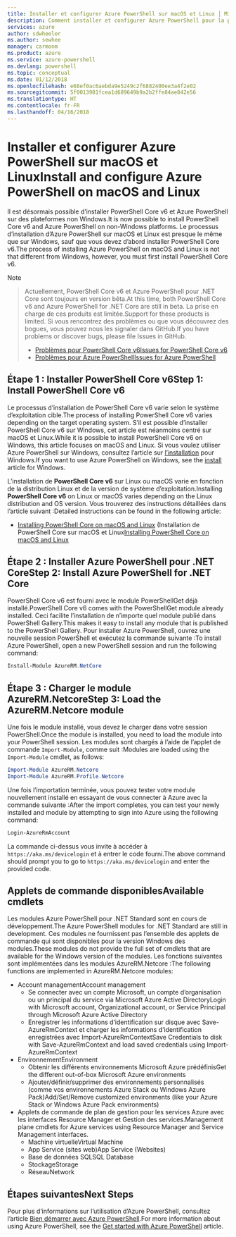 ```yaml
---
title: Installer et configurer Azure PowerShell sur macOS et Linux │ Microsoft Docs
description: Comment installer et configurer Azure PowerShell pour la première utilisation sur macOS et Linux.
services: azure
author: sdwheeler
ms.author: sewhee
manager: carmonm
ms.product: azure
ms.service: azure-powershell
ms.devlang: powershell
ms.topic: conceptual
ms.date: 01/12/2018
ms.openlocfilehash: e68ef0ac6aebda9e5249c2f6882400ee3a4f2e02
ms.sourcegitcommit: 5f0013981fcea1d689649b9a2b2ffe84ae842e56
ms.translationtype: HT
ms.contentlocale: fr-FR
ms.lasthandoff: 04/16/2018
---
```

# <a name="install-and-configure-azure-powershell-on-macos-and-linux"></a><span data-ttu-id="50355-103">Installer et configurer Azure PowerShell sur macOS et Linux</span><span class="sxs-lookup"><span data-stu-id="50355-103">Install and configure Azure PowerShell on macOS and Linux</span></span>

<span data-ttu-id="50355-104">Il est désormais possible d’installer PowerShell Core v6 et Azure PowerShell sur des plateformes non Windows.</span><span class="sxs-lookup"><span data-stu-id="50355-104">It is now possible to install PowerShell Core v6 and Azure PowerShell on non-Windows platforms.</span></span>
<span data-ttu-id="50355-105">Le processus d’installation d’Azure PowerShell sur macOS et Linux est presque le même que sur Windows, sauf que vous devez d’abord installer PowerShell Core v6.</span><span class="sxs-lookup"><span data-stu-id="50355-105">The process of installing Azure PowerShell on macOS and Linux is not that different from Windows, however, you must first install PowerShell Core v6.</span></span>

> [!NOTE]

> <span data-ttu-id="50355-106">Actuellement, PowerShell Core v6 et Azure PowerShell pour .NET Core sont toujours en version bêta.</span><span class="sxs-lookup"><span data-stu-id="50355-106">At this time, both PowerShell Core v6 and Azure PowerShell for .NET Core are still in beta.</span></span>
> <span data-ttu-id="50355-107">La prise en charge de ces produits est limitée.</span><span class="sxs-lookup"><span data-stu-id="50355-107">Support for these products is limited.</span></span> <span data-ttu-id="50355-108">Si vous rencontrez des problèmes ou que vous découvrez des bogues, vous pouvez nous les signaler dans GitHub.</span><span class="sxs-lookup"><span data-stu-id="50355-108">If you have problems or discover bugs, please file Issues in GitHub.</span></span>
>
> * [<span data-ttu-id="50355-109">Problèmes pour PowerShell Core v6</span><span class="sxs-lookup"><span data-stu-id="50355-109">Issues for PowerShell Core v6</span></span>](https://github.com/PowerShell/PowerShell/issues)
> * [<span data-ttu-id="50355-110">Problèmes pour Azure PowerShell</span><span class="sxs-lookup"><span data-stu-id="50355-110">Issues for Azure PowerShell</span></span>](https://github.com/azure/azure-docs-powershell/issues)

## <a name="step-1-install-powershell-core-v6"></a><span data-ttu-id="50355-111">Étape 1 : Installer PowerShell Core v6</span><span class="sxs-lookup"><span data-stu-id="50355-111">Step 1: Install PowerShell Core v6</span></span>

<span data-ttu-id="50355-112">Le processus d’installation de PowerShell Core v6 varie selon le système d’exploitation cible.</span><span class="sxs-lookup"><span data-stu-id="50355-112">The process of installing PowerShell Core v6 varies depending on the target operating system.</span></span>
<span data-ttu-id="50355-113">S’il est possible d’installer PowerShell Core v6 sur Windows, cet article est néanmoins centré sur macOS et Linux.</span><span class="sxs-lookup"><span data-stu-id="50355-113">While it is possible to install PowerShell Core v6 on Windows, this article focuses on macOS and Linux.</span></span> <span data-ttu-id="50355-114">Si vous voulez utiliser Azure PowerShell sur Windows, consultez l’article sur [l’installation](./install-azurerm-ps.md) pour Windows.</span><span class="sxs-lookup"><span data-stu-id="50355-114">If you want to use Azure PowerShell on Windows, see the [install](./install-azurerm-ps.md) article for Windows.</span></span>

<span data-ttu-id="50355-115">L’installation de **PowerShell Core v6** sur Linux ou macOS varie en fonction de la distribution Linux et de la version de système d’exploitation.</span><span class="sxs-lookup"><span data-stu-id="50355-115">Installing **PowerShell Core v6** on Linux or macOS varies depending on the Linux distribution and OS version.</span></span>
<span data-ttu-id="50355-116">Vous trouverez des instructions détaillées dans l’article suivant :</span><span class="sxs-lookup"><span data-stu-id="50355-116">Detailed instructions can be found in the following article:</span></span>

- <span data-ttu-id="50355-117">[Installing PowerShell Core on macOS and Linux](/powershell/scripting/setup/installing-powershell-core-on-macos-and-linux) (Installation de PowerShell Core sur macOS et Linux</span><span class="sxs-lookup"><span data-stu-id="50355-117">[Installing PowerShell Core on macOS and Linux](/powershell/scripting/setup/installing-powershell-core-on-macos-and-linux)</span></span>

## <a name="step-2-install-azure-powershell-for-net-core"></a><span data-ttu-id="50355-118">Étape 2 : Installer Azure PowerShell pour .NET Core</span><span class="sxs-lookup"><span data-stu-id="50355-118">Step 2: Install Azure PowerShell for .NET Core</span></span>

<span data-ttu-id="50355-119">PowerShell Core v6 est fourni avec le module PowerShellGet déjà installé.</span><span class="sxs-lookup"><span data-stu-id="50355-119">PowerShell Core v6 comes with the PowerShellGet module already installed.</span></span> <span data-ttu-id="50355-120">Ceci facilite l’installation de n’importe quel module publié dans PowerShell Gallery.</span><span class="sxs-lookup"><span data-stu-id="50355-120">This makes it easy to install any module that is published to the PowerShell Gallery.</span></span> <span data-ttu-id="50355-121">Pour installer Azure PowerShell, ouvrez une nouvelle session PowerShell et exécutez la commande suivante :</span><span class="sxs-lookup"><span data-stu-id="50355-121">To install Azure PowerShell, open a new PowerShell session and run the following command:</span></span>

```powershell
Install-Module AzureRM.NetCore
```

## <a name="step-3-load-the-azurermnetcore-module"></a><span data-ttu-id="50355-122">Étape 3 : Charger le module AzureRM.Netcore</span><span class="sxs-lookup"><span data-stu-id="50355-122">Step 3: Load the AzureRM.Netcore module</span></span>

<span data-ttu-id="50355-123">Une fois le module installé, vous devez le charger dans votre session PowerShell.</span><span class="sxs-lookup"><span data-stu-id="50355-123">Once the module is installed, you need to load the module into your PowerShell session.</span></span> <span data-ttu-id="50355-124">Les modules sont chargés à l’aide de l’applet de commande `Import-Module`, comme suit :</span><span class="sxs-lookup"><span data-stu-id="50355-124">Modules are loaded using the `Import-Module` cmdlet, as follows:</span></span>

```powershell
Import-Module AzureRM.Netcore
Import-Module AzureRM.Profile.Netcore
```

<span data-ttu-id="50355-125">Une fois l’importation terminée, vous pouvez tester votre module nouvellement installé en essayant de vous connecter à Azure avec la commande suivante :</span><span class="sxs-lookup"><span data-stu-id="50355-125">After the import completes, you can test your newly installed and module by attempting to sign into Azure using the following command:</span></span>

```powershell
Login-AzureRmAccount
```

<span data-ttu-id="50355-126">La commande ci-dessus vous invite à accéder à `https://aka.ms/devicelogin` et à entrer le code fourni.</span><span class="sxs-lookup"><span data-stu-id="50355-126">The above command should prompt you to go to `https://aka.ms/devicelogin` and enter the provided code.</span></span>

## <a name="available-cmdlets"></a><span data-ttu-id="50355-127">Applets de commande disponibles</span><span class="sxs-lookup"><span data-stu-id="50355-127">Available cmdlets</span></span>

<span data-ttu-id="50355-128">Les modules Azure PowerShell pour .NET Standard sont en cours de développement.</span><span class="sxs-lookup"><span data-stu-id="50355-128">The Azure PowerShell modules for .NET Standard are still in development.</span></span> <span data-ttu-id="50355-129">Ces modules ne fournissent pas l’ensemble des applets de commande qui sont disponibles pour la version Windows des modules.</span><span class="sxs-lookup"><span data-stu-id="50355-129">These modules do not provide the full set of cmdlets that are available for the Windows version of the modules.</span></span> <span data-ttu-id="50355-130">Les fonctions suivantes sont implémentées dans les modules AzureRM.Netcore :</span><span class="sxs-lookup"><span data-stu-id="50355-130">The following functions are implemented in AzureRM.Netcore modules:</span></span>

* <span data-ttu-id="50355-131">Account management</span><span class="sxs-lookup"><span data-stu-id="50355-131">Account management</span></span>
  - <span data-ttu-id="50355-132">Se connecter avec un compte Microsoft, un compte d’organisation ou un principal du service via Microsoft Azure Active Directory</span><span class="sxs-lookup"><span data-stu-id="50355-132">Login with Microsoft account, Organizational account, or Service Principal through Microsoft Azure Active Directory</span></span>
  - <span data-ttu-id="50355-133">Enregistrer les informations d’identification sur disque avec Save-AzureRmContext et charger les informations d’identification enregistrées avec Import-AzureRmContext</span><span class="sxs-lookup"><span data-stu-id="50355-133">Save Credentials to disk with Save-AzureRmContext and load saved credentials using Import-AzureRmContext</span></span>
* <span data-ttu-id="50355-134">Environnement</span><span class="sxs-lookup"><span data-stu-id="50355-134">Environment</span></span>
  - <span data-ttu-id="50355-135">Obtenir les différents environnements Microsoft Azure prédéfinis</span><span class="sxs-lookup"><span data-stu-id="50355-135">Get the different out-of-box Microsoft Azure environments</span></span>
  - <span data-ttu-id="50355-136">Ajouter/définir/supprimer des environnements personnalisés (comme vos environnements Azure Stack ou Windows Azure Pack)</span><span class="sxs-lookup"><span data-stu-id="50355-136">Add/Set/Remove customized environments (like your Azure Stack or Windows Azure Pack environments)</span></span>
* <span data-ttu-id="50355-137">Applets de commande de plan de gestion pour les services Azure avec les interfaces Resource Manager et Gestion des services.</span><span class="sxs-lookup"><span data-stu-id="50355-137">Management plane cmdlets for Azure services using Resource Manager and Service Management interfaces.</span></span>
  - <span data-ttu-id="50355-138">Machine virtuelle</span><span class="sxs-lookup"><span data-stu-id="50355-138">Virtual Machine</span></span>
  - <span data-ttu-id="50355-139">App Service (sites web)</span><span class="sxs-lookup"><span data-stu-id="50355-139">App Service (Websites)</span></span>
  - <span data-ttu-id="50355-140">Base de données SQL</span><span class="sxs-lookup"><span data-stu-id="50355-140">SQL Database</span></span>
  - <span data-ttu-id="50355-141">Stockage</span><span class="sxs-lookup"><span data-stu-id="50355-141">Storage</span></span>
  - <span data-ttu-id="50355-142">Réseau</span><span class="sxs-lookup"><span data-stu-id="50355-142">Network</span></span>

## <a name="next-steps"></a><span data-ttu-id="50355-143">Étapes suivantes</span><span class="sxs-lookup"><span data-stu-id="50355-143">Next Steps</span></span>

<span data-ttu-id="50355-144">Pour plus d’informations sur l’utilisation d’Azure PowerShell, consultez l’article [Bien démarrer avec Azure PowerShell](get-started-azureps.md).</span><span class="sxs-lookup"><span data-stu-id="50355-144">For more information about using Azure PowerShell, see the [Get started with Azure PowerShell](get-started-azureps.md) article.</span></span>
